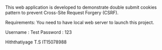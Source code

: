 This web application is developed to demonstrate double submit cookies pattern to prevent Cross-Site Request Forgery (CSRF).

Requirements: You need to have local web server to launch this project.

Username : Test
Password : 123

Hiththatiyage T.S
IT15078988


